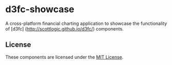# d3fc-showcase

A cross-platform financial charting application to showcase the functionality of [d3fc] (http://scottlogic.github.io/d3fc/) components.

## License

These components are licensed under the [MIT License](http://opensource.org/licenses/MIT).


